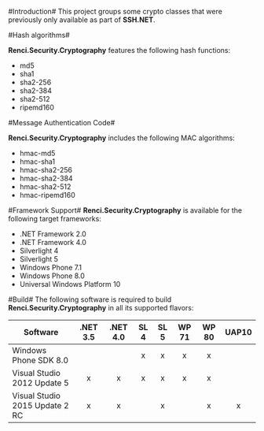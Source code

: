 #Introduction#
This project groups some crypto classes that were previously only available as part of **SSH.NET**.

#Hash algorithms#

**Renci.Security.Cryptography** features the following hash functions:
* md5
* sha1
* sha2-256
* sha2-384
* sha2-512
* ripemd160

#Message Authentication Code#

**Renci.Security.Cryptography** includes the following MAC algorithms:
* hmac-md5
* hmac-sha1
* hmac-sha2-256
* hmac-sha2-384
* hmac-sha2-512
* hmac-ripemd160

#Framework Support#
**Renci.Security.Cryptography** is available for the following target frameworks:
* .NET Framework 2.0
* .NET Framework 4.0
* Silverlight 4
* Silverlight 5
* Windows Phone 7.1
* Windows Phone 8.0
* Universal Windows Platform 10

#Build#
The following software is required to build **Renci.Security.Cryptography** in all its supported flavors:

Software                          | .NET 3.5 | .NET 4.0 | SL 4 | SL 5 | WP 71 | WP 80 | UAP10
--------------------------------- | :------: | :------: | :--: | :--: | :---: | :---: | :---:
Windows Phone SDK 8.0             |          |          | x    | x    | x     | x     |
Visual Studio 2012 Update 5       | x        | x        | x    | x    | x     | x     |
Visual Studio 2015 Update 2 RC    | x        | x        |      | x    |       | x     | x
